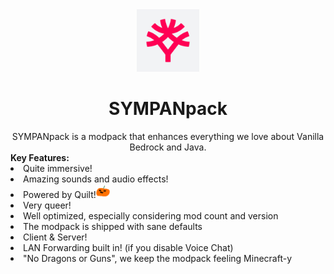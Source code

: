 <div align=center>
    <img src="https://raw.githubusercontent.com/elrant/BRANDING/main/SYMPAN/Logo/PNG/LOGO%402x.png" width=100></img><h1>SYMPANpack</h1>
</div>

<div align=center>
  SYMPANpack is a modpack that enhances everything we love about Vanilla Bedrock and Java.
</div>

<div align=left>
    <b>Key Features:</b>
    <li>Quite immersive!</li>
    <li>Amazing sounds and audio effects!</li>
    <li>Powered by Quilt!<img src=https://raw.githubusercontent.com/QuiltMC/art/master/emoji/uwu_pineapple.png width=22></img></li>
    <li>Very queer!</li>
    <li>Well optimized, especially considering mod count and version</li>
    <li>The modpack is shipped with sane defaults</li>
    <li>Client & Server!</li>
    <li>LAN Forwarding built in! (if you disable Voice Chat)</li>
    <li>"No Dragons or Guns", we keep the modpack feeling Minecraft-y</li>
</div>

